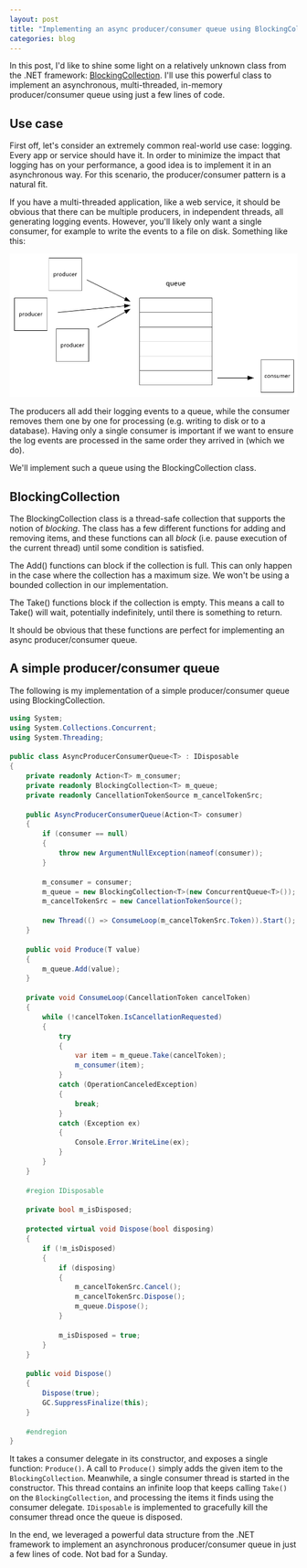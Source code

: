 ```yaml
---
layout: post
title: "Implementing an async producer/consumer queue using BlockingCollection"
categories: blog
---
```


In this post, I'd like to shine some light on a relatively unknown class from the .NET framework: [BlockingCollection](https://msdn.microsoft.com/en-us/library/dd267312(v=vs.110).aspx). I'll use this powerful class to implement an asynchronous, multi-threaded, in-memory producer/consumer queue using just a few lines of code.

## Use case

First off, let's consider an extremely common real-world use case: logging. Every app or service should have it. In order to minimize the impact that logging has on your performance, a good idea is to implement it in an asynchronous way. For this scenario, the producer/consumer pattern is a natural fit.

If you have a multi-threaded application, like a web service, it should be obvious that there can be multiple producers, in independent threads, all generating logging events. However, you'll likely only want a single consumer, for example to write the events to a file on disk. Something like this:

![Producer/Consumer queue](/assets/img/blog/2017/01/Producer-Consumer.PNG)

The producers all add their logging events to a queue, while the consumer removes them one by one for processing (e.g. writing to disk or to a database). Having only a single consumer is important if we want to ensure the log events are processed in the same order they arrived in (which we do).

We'll implement such a queue using the BlockingCollection class.

## BlockingCollection

The BlockingCollection class is a thread-safe collection that supports the notion of _blocking_. The class has a few different functions for adding and removing items, and these functions can all _block_ (i.e. pause execution of the current thread) until some condition is satisfied.

The Add() functions can block if the collection is full. This can only happen in the case where the collection has a maximum size. We won't be using a bounded collection in our implementation.

The Take() functions block if the collection is empty. This means a call to Take() will wait, potentially indefinitely, until there is something to return.

It should be obvious that these functions are perfect for implementing an async producer/consumer queue.

## A simple producer/consumer queue

The following is my implementation of a simple producer/consumer queue using BlockingCollection.

```csharp
using System;
using System.Collections.Concurrent;
using System.Threading;

public class AsyncProducerConsumerQueue<T> : IDisposable
{
    private readonly Action<T> m_consumer;
    private readonly BlockingCollection<T> m_queue;
    private readonly CancellationTokenSource m_cancelTokenSrc;

    public AsyncProducerConsumerQueue(Action<T> consumer)
    {
        if (consumer == null)
        {
            throw new ArgumentNullException(nameof(consumer));
        }

        m_consumer = consumer;
        m_queue = new BlockingCollection<T>(new ConcurrentQueue<T>());
        m_cancelTokenSrc = new CancellationTokenSource();

        new Thread(() => ConsumeLoop(m_cancelTokenSrc.Token)).Start();
    }

    public void Produce(T value)
    {
        m_queue.Add(value);
    }

    private void ConsumeLoop(CancellationToken cancelToken)
    {
        while (!cancelToken.IsCancellationRequested)
        {
            try
            {
                var item = m_queue.Take(cancelToken);
                m_consumer(item);
            }
            catch (OperationCanceledException)
            {
                break;
            }
            catch (Exception ex)
            {
                Console.Error.WriteLine(ex);
            }
        }
    }

    #region IDisposable

    private bool m_isDisposed;

    protected virtual void Dispose(bool disposing)
    {
        if (!m_isDisposed)
        {
            if (disposing)
            {
                m_cancelTokenSrc.Cancel();
                m_cancelTokenSrc.Dispose();
                m_queue.Dispose();
            }

            m_isDisposed = true;
        }
    }

    public void Dispose()
    {
        Dispose(true);
        GC.SuppressFinalize(this);
    }

    #endregion
}
```

It takes a consumer delegate in its constructor, and exposes a single function: `Produce()`. A call to `Produce()` simply adds the given item to the `BlockingCollection`. Meanwhile, a single consumer thread is started in the constructor. This thread contains an infinite loop that keeps calling `Take()` on the `BlockingCollection`, and processing the items it finds using the consumer delegate. `IDisposable` is implemented to gracefully kill the consumer thread once the queue is disposed.

In the end, we leveraged a powerful data structure from the .NET framework to implement an asynchronous producer/consumer queue in just a few lines of code. Not bad for a Sunday.

